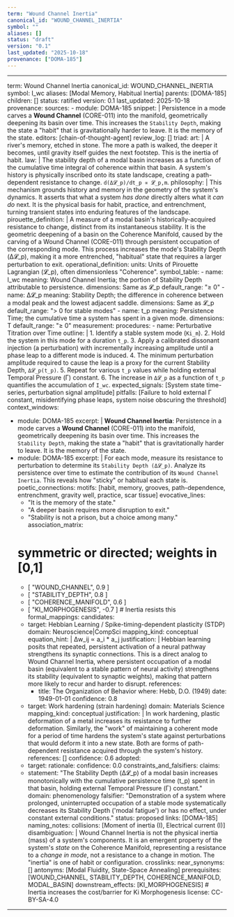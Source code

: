 ```yaml
---
term: "Wound Channel Inertia"
canonical_id: "WOUND_CHANNEL_INERTIA"
symbol: ""
aliases: []
status: "draft"
version: "0.1"
last_updated: "2025-10-18"
provenance: ["DOMA-185"]
---
```


---
term: Wound Channel Inertia
canonical_id: WOUND_CHANNEL_INERTIA
symbol: I_wc
aliases: [Modal Memory, Habitual Inertia]
parents: [DOMA-185]
children: []
status: ratified
version: 0.1
last_updated: 2025-10-18
provenance:
  sources:
    - module: DOMA-185
      snippet: |
        Persistence in a mode carves a **Wound Channel** (CORE-011) into the manifold, geometrically deepening its basin over time. This increases the `Stability Depth`, making the state a "habit" that is gravitationally harder to leave. It is the memory of the state.
  editors: [chain-of-thought-agent]
  review_log: []
triad:
  art: |
    A river's memory, etched in stone. The more a path is walked, the deeper it becomes, until gravity itself guides the next footstep. This is the inertia of habit.
  law: |
    The stability depth of a modal basin increases as a function of the cumulative time integral of coherence within that basin. A system's history is physically inscribed onto its state landscape, creating a path-dependent resistance to change. `d(Δ𝓛_p)/dt_p ∝ 𝓛_p,m`.
  philosophy: |
    This mechanism grounds history and memory in the geometry of the system's dynamics. It asserts that what a system *has done* directly alters what it *can do* next. It is the physical basis for habit, practice, and entrenchment, turning transient states into enduring features of the landscape.
pirouette_definition: |
  A measure of a modal basin's historically-acquired resistance to change, distinct from its instantaneous stability. It is the geometric deepening of a basin on the Coherence Manifold, caused by the carving of a Wound Channel (CORE-011) through persistent occupation of the corresponding mode. This process increases the mode's Stability Depth (Δ𝓛_p), making it a more entrenched, "habitual" state that requires a larger perturbation to exit.
operational_definition:
  units: Units of Pirouette Lagrangian (𝓛_p), often dimensionless "Coherence".
  symbol_table:
    - name: I_wc
      meaning: Wound Channel Inertia; the portion of Stability Depth attributable to persistence.
      dimensions: Same as 𝓛_p
      default_range: "≥ 0"
    - name: Δ𝓛_p
      meaning: Stability Depth; the difference in coherence between a modal peak and the lowest adjacent saddle.
      dimensions: Same as 𝓛_p
      default_range: "> 0 for stable modes"
    - name: t_p
      meaning: Persistence Time; the cumulative time a system has spent in a given mode.
      dimensions: T
      default_range: "≥ 0"
  measurement:
    procedures:
      - name: Perturbative Titration over Time
        outline: |
          1. Identify a stable system mode (`Ki_m`).
          2. Hold the system in this mode for a duration `t_p`.
          3. Apply a calibrated dissonant injection (a perturbation) with incrementally increasing amplitude until a phase leap to a different mode is induced.
          4. The minimum perturbation amplitude required to cause the leap is a proxy for the current Stability Depth, `Δ𝓛_p(t_p)`.
          5. Repeat for various `t_p` values while holding external Temporal Pressure (Γ) constant.
          6. The increase in `Δ𝓛_p` as a function of `t_p` quantifies the accumulation of `I_wc`.
        expected_signals: [System state time-series, perturbation signal amplitude]
        pitfalls: [Failure to hold external Γ constant, misidentifying phase leaps, system noise obscuring the threshold]
context_windows:
  - module: DOMA-185
    excerpt: |
      **Wound Channel Inertia**: Persistence in a mode carves a **Wound Channel** (CORE-011) into the manifold, geometrically deepening its basin over time. This increases the `Stability Depth`, making the state a "habit" that is gravitationally harder to leave. It is the memory of the state.
  - module: DOMA-185
    excerpt: |
      For each mode, measure its resistance to perturbation to determine its `Stability Depth (Δ𝓛_p)`. Analyze its persistence over time to estimate the contribution of its `Wound Channel Inertia`. This reveals how "sticky" or habitual each state is.
poetic_connections:
  motifs: [habit, memory, grooves, path-dependence, entrenchment, gravity well, practice, scar tissue]
  evocative_lines:
    - "It is the memory of the state."
    - "A deeper basin requires more disruption to exit."
    - "Stability is not a prison, but a choice among many."
  association_matrix:
    # symmetric or directed; weights in [0,1]
    - [ "WOUND_CHANNEL", 0.9 ]
    - [ "STABILITY_DEPTH", 0.8 ]
    - [ "COHERENCE_MANIFOLD", 0.6 ]
    - [ "KI_MORPHOGENESIS", -0.7 ] # Inertia resists this
formal_mappings:
  candidates:
    - target: Hebbian Learning / Spike-timing-dependent plasticity (STDP)
      domain: Neuroscience|CompSci
      mapping_kind: conceptual
      equation_hint: |
        Δw_ij ∝ a_i * a_j
      justification: |
        Hebbian learning posits that repeated, persistent activation of a neural pathway strengthens its synaptic connections. This is a direct analog to Wound Channel Inertia, where persistent occupation of a modal basin (equivalent to a stable pattern of neural activity) strengthens its stability (equivalent to synaptic weights), making that pattern more likely to recur and harder to disrupt.
      references:
        - title: The Organization of Behavior
          where: Hebb, D.O. (1949)
          date: 1949-01-01
      confidence: 0.8
    - target: Work hardening (strain hardening)
      domain: Materials Science
      mapping_kind: conceptual
      justification: |
        In work hardening, plastic deformation of a metal increases its resistance to further deformation. Similarly, the "work" of maintaining a coherent mode for a period of time hardens the system's state against perturbations that would deform it into a new state. Both are forms of path-dependent resistance acquired through the system's history.
      references: []
      confidence: 0.6
  adopted:
    - target:
      rationale:
      confidence: 0.0
constraints_and_falsifiers:
  claims:
    - statement: "The Stability Depth (Δ𝓛_p) of a modal basin increases monotonically with the cumulative persistence time (t_p) spent in that basin, holding external Temporal Pressure (Γ) constant."
      domain: phenomenology
      falsifier: "Demonstration of a system where prolonged, uninterrupted occupation of a stable mode systematically decreases its Stability Depth ('modal fatigue') or has no effect, under constant external conditions."
      status: proposed
      links: [DOMA-185]
naming_notes:
  collisions: [Moment of inertia (I), Electrical current (I)]
  disambiguation: |
    Wound Channel Inertia is not the physical inertia (mass) of a system's components. It is an emergent property of the system's *state* on the Coherence Manifold, representing a resistance to a *change in mode*, not a resistance to a change in motion. The "inertia" is one of habit or configuration.
crosslinks:
  near_synonyms: []
  antonyms: [Modal Fluidity, State-Space Annealing]
  prerequisites: [WOUND_CHANNEL, STABILITY_DEPTH, COHERENCE_MANIFOLD, MODAL_BASIN]
  downstream_effects: [KI_MORPHOGENESIS] # Inertia increases the cost/barrier for Ki Morphogenesis
license: CC-BY-SA-4.0
---